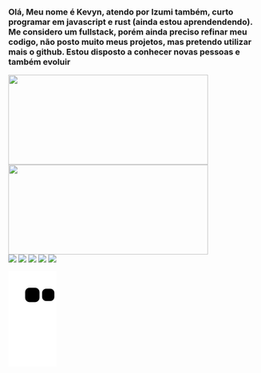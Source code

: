 ### Olá, Meu nome é Kevyn, atendo por Izumi também, curto programar em javascript e rust (ainda estou aprendendendo). Me considero um fullstack, porém ainda preciso refinar meu codigo, não posto muito meus projetos, mas pretendo utilizar mais o github. Estou disposto a conhecer novas pessoas e também evoluir


<div styles="display: flex; flex-direction: row;align-items: center; justify-content: space-between">
  <img align="center" width="400px" height="180px" src="https://github-readme-stats.vercel.app/api?username=Izumi-No&count_private=true&theme=dark&bg_color=45,0f0030,30005d&text_color=fff&hide_border=true " />
  <img height="180px" width="400px" align="center" src="https://github-readme-stats.vercel.app/api/top-langs/?username=Izumi-No&layout=compact&theme=dark&bg_color=45,0f0030,30005d&text_color=fff&hide_border=true" />
</div>
<div styles="display: flex; flex-direction: row;align-items: center; justify-content: space-between;">
<img width="55px"  src="https://cdn.jsdelivr.net/gh/devicons/devicon/icons/godot/godot-original.svg">
<img width="55px" src="https://cdn.jsdelivr.net/gh/devicons/devicon/icons/nodejs/nodejs-original.svg">
<img width="55px" src="https://cdn.jsdelivr.net/gh/devicons/devicon/icons/react/react-original.svg">
<img width="55px" src="https://cdn.jsdelivr.net/gh/devicons/devicon/icons/typescript/typescript-plain.svg">
<img width="55px" src="https://www.nicepng.com/png/detail/34-348422_community-spotlight-rust-programming-language.png">

</svg>
  
</div>


![github contribution grid snake animation](https://raw.githubusercontent.com/Izumi-No/Izumi-No/output/github-contribution-grid-snake.svg)

